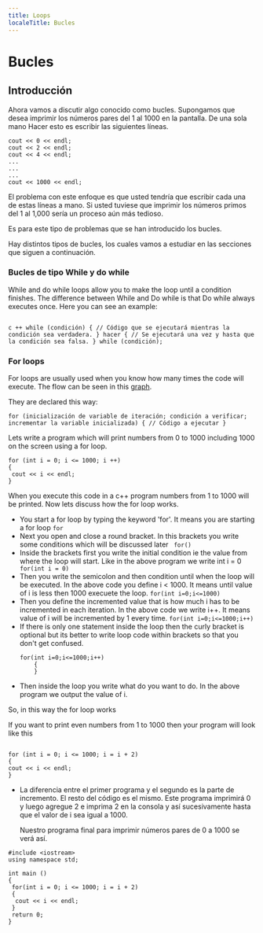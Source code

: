 ```yaml
---
title: Loops
localeTitle: Bucles
---
```

# Bucles

## Introducción

Ahora vamos a discutir algo conocido como bucles. Supongamos que desea imprimir los números pares del 1 al 1000 en la pantalla. De una sola mano Hacer esto es escribir las siguientes líneas.

```
cout << 0 << endl; 
cout << 2 << endl;
cout << 4 << endl;
...
...
... 
cout << 1000 << endl;
```
El problema con este enfoque es que usted tendría que escribir cada una de estas líneas a mano. Si usted tuviese que imprimir los números primos del 1 al 1,000 sería un proceso aún más tedioso.

Es para este tipo de problemas que se han introducido los bucles.

Hay distintos tipos de bucles, los cuales vamos a estudiar en las secciones que siguen a continuación.


 ### Bucles de tipo While y do while 
 
 While and do while loops allow you to make the loop until a condition finishes. 
 The difference between While and Do while is that Do while always executes once. 
 Here you can see an example: 
```

c ++ while (condición) { // Código que se ejecutará mientras la condición sea verdadera. } hacer { // Se ejecutará una vez y hasta que la condición sea falsa. } while (condición);
```
### For loops 
 
 For loops are usually used when you know how many times the code will execute. 
 The flow can be seen in this [graph](https://www.tutorialspoint.com/cplusplus/images/cpp_for_loop.jpg). 
 
 They are declared this way: 
```
for (inicialización de variable de iteración; condición a verificar; incrementar la variable inicializada) { // Código a ejecutar }
```
Lets write a program which will print numbers from 0 to 1000 including 1000 on the screen using a for loop. 
```
for (int i = 0; i <= 1000; i ++) 
{ 
 cout << i << endl;
}
```
When you execute this code in a c++ program numbers from 1 to 1000 will be printed. 
 Now lets discuss how the for loop works. 
 
 * You start a for loop by typing the keyword 'for'. It means you are starting a for loop 
 ` for ` 
 * Next you open and close a round bracket. In this brackets you write some conditions which will be discussed later 
 ` for()` 
 * Inside the brackets first you write the initial condition ie the value from where the loop will start. Like in the 
  above program we write int i = 0 
 ` for(int i = 0)` 
 * Then you write the semicolon and then condition until when the loop will be executed. In the above code you define 
   i < 1000. It means until value of i is less then 1000 execuete the loop. 
   ` for(int i=0;i<=1000) ` 
 * Then you define the incremented value that is how much i has to be incremented in each iteration. In the above code 
   we write i++. It means value of i will be incremented by 1 every time. 
    ` for(int i=0;i<=1000;i++) ` 
 * If there is only one statement inside the loop then the curly bracket is optional but its better to write loop code 
   within brackets so that you don't get confused. 
    ``` 
    for(int i=0;i<=1000;i++) 
        { 
        } 
     ``` 
 * Then inside the loop you write what do you want to do. In the above program we output the value of i. 
 
 So, in this way the for loop works 
 
 If you want to print even numbers from 1 to 1000 then your program will look like this 
```

for (int i = 0; i <= 1000; i = i + 2) 
{ 
cout << i << endl;
}
``` 

*   La diferencia entre el primer programa y el segundo es la parte de incremento. El resto del código es el mismo. Este programa imprimirá 0 y luego agregue 2 e imprima 2 en la consola y así sucesivamente hasta que el valor de i sea igual a 1000.
    
    Nuestro programa final para imprimir números pares de 0 a 1000 se verá así.
    
```
#include <iostream> 
using namespace std; 

int main () 
{ 
 for(int i = 0; i <= 1000; i = i + 2) 
 { 
  cout << i << endl;
 } 
 return 0; 
}
 ```
